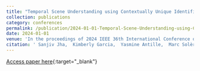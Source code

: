 ```yaml
---
title: "Temporal Scene Understanding using Contextually Unique Identification"
collection: publications
category: conferences
permalink: /publication/2024-01-01-Temporal-Scene-Understanding-using-Contextually-Unique-Identification
date: 2024-01-01
venue: 'In the proceedings of 2024 IEEE 36th International Conference on Tools with Artificial Intelligence (ICTAI)'
citation: ' Sanjiv Jha,  Kimberly Garcia,  Yasmine Antille,  Marc Solèr,  Simon Padua,  Simon Mayer, &quot;Temporal Scene Understanding using Contextually Unique Identification.&quot; In the proceedings of 2024 IEEE 36th International Conference on Tools with Artificial Intelligence (ICTAI), 2024.'
---
```

[Access paper here](https://doi.org/10.1109/ICTAI62512.2024.00145){:target="_blank"}


